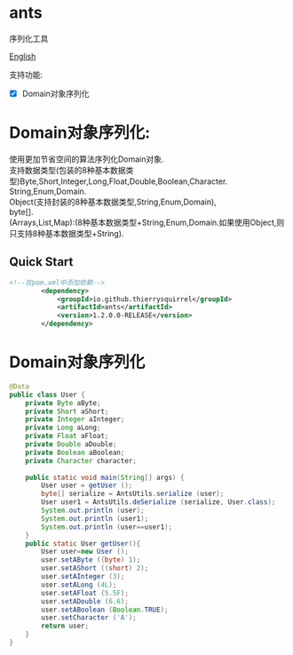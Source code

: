 # ants

序列化工具

[English](./README.md)

支持功能:
- [x] Domain对象序列化

# Domain对象序列化:
使用更加节省空间的算法序列化Domain对象.  
支持数据类型(包装的8种基本数据类型)Byte,Short,Integer,Long,Float,Double,Boolean,Character.  
String,Enum,Domain.  
Object(支持封装的8种基本数据类型,String,Enum,Domain),  
byte[].  
(Arrays,List,Map):(8种基本数据类型+String,Enum,Domain.如果使用Object,则只支持8种基本数据类型+String).

## Quick Start

```xml
<!--在pom.xml中添加依赖-->
        <dependency>
            <groupId>io.github.thierrysquirrel</groupId>
            <artifactId>ants</artifactId>
            <version>1.2.0.0-RELEASE</version>
        </dependency>
```

# Domain对象序列化
```java
@Data
public class User {
    private Byte aByte;
    private Short aShort;
    private Integer aInteger;
    private Long aLong;
    private Float aFloat;
    private Double aDouble;
    private Boolean aBoolean;
    private Character character;
    
    public static void main(String[] args) {
        User user = getUser ();
        byte[] serialize = AntsUtils.serialize (user);
        User user1 = AntsUtils.deSerialize (serialize, User.class);
        System.out.println (user);
        System.out.println (user1);
        System.out.println (user==user1);
    }
    public static User getUser(){
        User user=new User ();
        user.setAByte ((byte) 1);
        user.setAShort ((short) 2);
        user.setAInteger (3);
        user.setALong (4L);
        user.setAFloat (5.5F);
        user.setADouble (6.6);
        user.setABoolean (Boolean.TRUE);
        user.setCharacter ('A');
        return user;
    }
}
```

